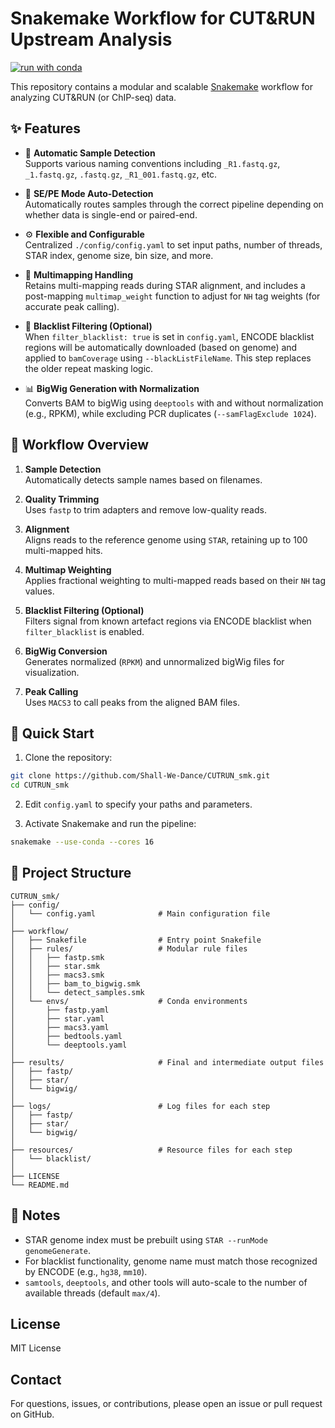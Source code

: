 # Snakemake Workflow for CUT&RUN Upstream Analysis

[![run with conda](http://img.shields.io/badge/run%20with-conda-3EB049?labelColor=000000&logo=anaconda)](https://docs.conda.io/en/latest/)

This repository contains a modular and scalable [Snakemake](https://github.com/snakemake/snakemake) workflow for analyzing CUT&RUN (or ChIP-seq) data.

## ✨ Features

- 🧠 **Automatic Sample Detection**  
  Supports various naming conventions including `_R1.fastq.gz`, `_1.fastq.gz`, `.fastq.gz`, `_R1_001.fastq.gz`, etc.

- 🔁 **SE/PE Mode Auto-Detection**  
  Automatically routes samples through the correct pipeline depending on whether data is single-end or paired-end.

- ⚙️ **Flexible and Configurable**  
  Centralized `./config/config.yaml` to set input paths, number of threads, STAR index, genome size, bin size, and more.

- 🧬 **Multimapping Handling**  
  Retains multi-mapping reads during STAR alignment, and includes a post-mapping `multimap_weight` function to adjust for `NH` tag weights (for accurate peak calling).

- 🚫 **Blacklist Filtering (Optional)**  
  When `filter_blacklist: true` is set in `config.yaml`, ENCODE blacklist regions will be automatically downloaded (based on genome) and applied to `bamCoverage` using `--blackListFileName`. This step replaces the older repeat masking logic.

- 📊 **BigWig Generation with Normalization**  
  Converts BAM to bigWig using `deeptools` with and without normalization (e.g., RPKM), while excluding PCR duplicates (`--samFlagExclude 1024`).

## 🧬 Workflow Overview

1. **Sample Detection**  
   Automatically detects sample names based on filenames.

2. **Quality Trimming**  
   Uses `fastp` to trim adapters and remove low-quality reads.

3. **Alignment**  
   Aligns reads to the reference genome using `STAR`, retaining up to 100 multi-mapped hits.

4. **Multimap Weighting**  
   Applies fractional weighting to multi-mapped reads based on their `NH` tag values.

5. **Blacklist Filtering (Optional)**  
   Filters signal from known artefact regions via ENCODE blacklist when `filter_blacklist` is enabled.

6. **BigWig Conversion**  
   Generates normalized (`RPKM`) and unnormalized bigWig files for visualization.

7. **Peak Calling**  
   Uses `MACS3` to call peaks from the aligned BAM files. 

## 🚀 Quick Start

1. Clone the repository:

```bash
git clone https://github.com/Shall-We-Dance/CUTRUN_smk.git
cd CUTRUN_smk
```

2. Edit `config.yaml` to specify your paths and parameters.

3. Activate Snakemake and run the pipeline:

```bash
snakemake --use-conda --cores 16
```

## 📁 Project Structure

```
CUTRUN_smk/
├── config/
│   └── config.yaml              # Main configuration file
│
├── workflow/
│   ├── Snakefile                # Entry point Snakefile
│   ├── rules/                   # Modular rule files
│   │   ├── fastp.smk
│   │   ├── star.smk
│   │   ├── macs3.smk
│   │   ├── bam_to_bigwig.smk
│   │   └── detect_samples.smk
│   └── envs/                    # Conda environments
│       ├── fastp.yaml
│       ├── star.yaml
│       ├── macs3.yaml
│       ├── bedtools.yaml
│       └── deeptools.yaml
│
├── results/                     # Final and intermediate output files
│   ├── fastp/
│   ├── star/
│   └── bigwig/
│
├── logs/                        # Log files for each step
│   ├── fastp/
│   ├── star/
│   └── bigwig/
│
├── resources/                   # Resource files for each step
│   └── blacklist/
│
├── LICENSE
└── README.md
```

## 📝 Notes

* STAR genome index must be prebuilt using `STAR --runMode genomeGenerate`.
* For blacklist functionality, genome name must match those recognized by ENCODE (e.g., `hg38`, `mm10`).
* `samtools`, `deeptools`, and other tools will auto-scale to the number of available threads (default `max/4`).

## License

MIT License

## Contact

For questions, issues, or contributions, please open an issue or pull request on GitHub.
